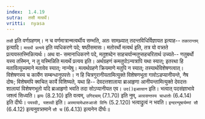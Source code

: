 ```yaml
---
index:  1.4.19
sutra:  तसौ मत्वर्थे।
vritti:  nyasa
---
```


`तसौ` इति वर्णग्रहणम्। न च वर्णमात्रान्मत्वर्थीय सम्भति, अतः सामथ्र्यात् तदन्तविधिर्विज्ञायत इत्याह-- `तकारान्तम्` इत्यादि। `मत्वर्थे प्रत्यये` इति व्यधिकरणे पदे; षष्ठीसमासः। मतोरर्थो मत्वर्थ इति, तत्र यो वत्र्तते प्रत्ययस्तस्मिन्नित्यर्थः। अथ वा- समानाधिकरणे पदे, मतुशब्देन साहचर्यान्मतुप्सहचरितार्थ उच्यते-- णतुबर्थो यस्य तस्मिन्, न तु यस्मिन्निति मत्वर्थे प्रत्यय इति। 
अर्थग्रहणं कमतुपोऽन्यत्रापि यथा स्यात्; इतरथा हि मतावित्युच्यमाने मतावेव स्यात्; नान्येषु। मत्वर्थग्रहणे क्रियमाणे मतुपि न स्यात्; तस्यार्थविशेषणत्वात्। विशेषणस्य च कार्येण सम्बन्धानुपपत्तेः। न हि चित्रगुरानीयतामित्युक्ते विशेषणभूता गावोऽडप्यानीयन्ते, नैष दोषः; विशेषमपि क्वचित् कार्ये विशिष्यते, यथा हि-- देवदत्तशालाया ब्राआहृणा आनीयन्तामित्युक्ते देवदत्तः शालायां विशेषणभूतो यदि ब्राआहृणो भवति तदा सोऽप्यानीयत एव। `उद()इआत्वान` इति। भत्वात् पदसंज्ञाभावे जश्त्वं सिध्यति। `झयः` (8.2.10) इति वत्वम्, `उगिदचाम्` (7.1.70) इति नुम्, `अत्वसन्तस्य चाधातोः` (6.4.14) इति दीर्घः। `पयस्वी, यशस्वी` इति। `अस्मायामेधारुआजो विनिः` (5.2.120) भत्वाद्रुत्वं न भवति। `इन्दरन्पूषार्यम्णां सौ` (6.4.12) इत्यनुवत्र्तमाने `सौ च` (6.4.13) इत्यनेन दीर्घः॥
